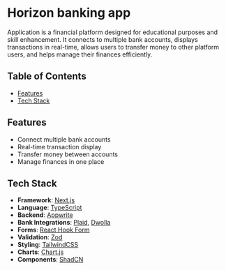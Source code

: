 # Horizon banking app

Application is a financial platform designed for educational purposes and skill enhancement. It connects to multiple bank accounts, displays transactions in real-time, allows users to transfer money to other platform users, and helps manage their finances efficiently.

## Table of Contents
- [Features](#features)
- [Tech Stack](#tech-stack)

## Features
- Connect multiple bank accounts
- Real-time transaction display
- Transfer money between accounts
- Manage finances in one place

## Tech Stack
- **Framework**: [Next.js](https://nextjs.org/)
- **Language**: [TypeScript](https://www.typescriptlang.org/)
- **Backend**: [Appwrite](https://appwrite.io/)
- **Bank Integrations**: [Plaid](https://plaid.com/), [Dwolla](https://www.dwolla.com/)
- **Forms**: [React Hook Form](https://react-hook-form.com/)
- **Validation**: [Zod](https://zod.dev/)
- **Styling**: [TailwindCSS](https://tailwindcss.com/)
- **Charts**: [Chart.js](https://www.chartjs.org/)
- **Components**: [ShadCN](https://shadcn.dev/)
